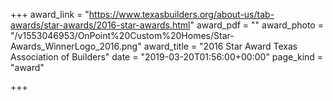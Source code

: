 +++
award_link = "https://www.texasbuilders.org/about-us/tab-awards/star-awards/2016-star-awards.html"
award_pdf = ""
award_photo = "/v1553046953/OnPoint%20Custom%20Homes/Star-Awards_WinnerLogo_2016.png"
award_title = "2016 Star Award Texas Association of Builders"
date = "2019-03-20T01:56:00+00:00"
page_kind = "award"

+++

